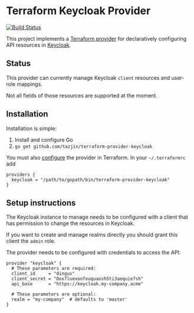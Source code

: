 Terraform Keycloak Provider
===========================

[![Build Status](https://travis-ci.org/tazjin/terraform-provider-keycloak.svg?branch=master)](https://travis-ci.org/tazjin/terraform-provider-keycloak)

This project implements a [Terraform provider][] for declaratively configuring
API resources in [Keycloak][].

## Status

This provider can currently manage Keycloak `client` resources and user-role mappings.

Not all fields of those resources are supported at the moment.

## Installation

Installation is simple:

1. Install and configure Go
2. `go get github.com/tazjin/terraform-provider-keycloak`

You must also [configure][] the provider in Terraform. In your `~/.terraformrc` add

```
providers {
  keycloak = "/path/to/gopath/bin/terraform-provider-keycloak"
}
```

## Setup instructions

The Keycloak instance to manage needs to be configured with a client that has
permission to change the resources in Keycloak.

If you want to create and manage realms directly you should grant this client
the `admin` role.

The provider needs to be configured with credentials to access the API:

```
provider "keycloak" {
  # These parameters are required:
  client_id     = "dingus"
  client_secret = "Oox7luexoofeuquaosh5ti3aequie7sh"
  api_base      = "https://keycloak.my-company.acme"
  
  # These parameters are optional:
  realm = "my-company"  # defaults to 'master'
}
```
[Terraform provider]: https://www.terraform.io/docs/plugins/provider.html
[Keycloak]: http://www.keycloak.org/
[configure]: https://www.terraform.io/docs/plugins/basics.html#installing-a-plugin
